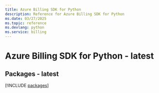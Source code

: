 ```yaml
---
title: Azure Billing SDK for Python
description: Reference for Azure Billing SDK for Python
ms.date: 03/27/2025
ms.topic: reference
ms.devlang: python
ms.service: billing
---
```

# Azure Billing SDK for Python - latest
## Packages - latest
[!INCLUDE [packages](billing-index.md)]